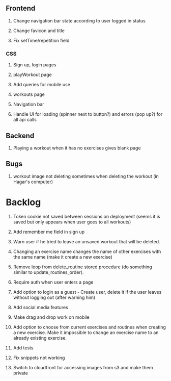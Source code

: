 ## Frontend

1. Change navigation bar state according to user logged in status

2. Change favicon and title

3. Fix setTime/repetition field

### CSS

1. Sign up, login pages

2. playWorkout page

3. Add queries for mobile use

4. workouts page

5. Navigation bar

6. Handle UI for loading (spinner next to button?) and errors (pop up?) for all api calls

## Backend

1. Playing a workout when it has no exercises gives blank page

## Bugs

1. workout image not deleting sometimes when deleting the workout (in Hagar's computer)

# Backlog

1. Token cookie not saved between sessions on deployment (seems it is saved but only appears when user goes to all workouts)

2. Add remember me field in sign up

3. Warn user if he tried to leave an unsaved workout that will be deleted.

4. Changing an exercise name changes the name of other exercises with the same name (make it create a new exercise)

5. Remove loop from delete_routine stored procedure (do something similar to update_routines_order).

6. Require auth when user enters a page

7. Add option to login as a guest - Create user, delete it if the user leaves without logging out (after warning him)

8. Add social media features

9. Make drag and drop work on mobile

10. Add option to choose from current exercises and routines when creating a new exercise.
    Make it impossible to change an exercise name to an already existing exercise.

11. Add tests

12. Fix snippets not working

13. Switch to cloudfront for accessing images from s3 and make them private
